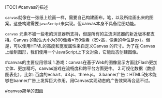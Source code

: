 [TOC]
#canvas的描述

`canvas`就像在一张纸上绘画一样，需要自己构建画布，笔，以及所绘画出来的图案。这些构建需要`javaScript`来实现。但canvas本身不具备绘图功能。

`canvas` 元素不被一些老的浏览器所支持，但是所有的主流浏览器的新近版本都支持。Canvas 的默认大小为300像素×150像素（宽×高，像素的单位是px）。但是，可以使用HTML的高度和宽度属性来自定义Canvas 的尺寸。为了在 Canvas 上绘制图形，我们使用一个JavaScript上下文对象，它能动态创建图像。

#canvas的主要应用领域
1.游戏：canvas在基于Web的图像显示方面比Flash更加立体、更加精巧，canvas游戏在流畅度和跨平台方面更牛。
2.可视化数据（数据图表化），比如: 百度的echart、d3.js、three.js。
3.banner广告：HTML5技术能够在banner广告上发挥巨大作用，用Canvas实现动态的广告效果再合适不过。

#canvas简单的图画



